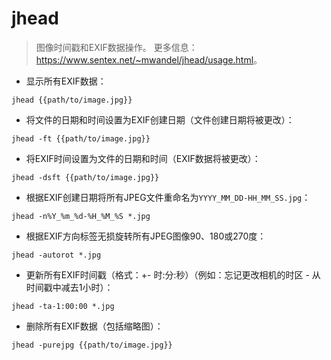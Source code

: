 # jhead

> 图像时间戳和EXIF数据操作。
> 更多信息：<https://www.sentex.net/~mwandel/jhead/usage.html>。

- 显示所有EXIF数据：

`jhead {{path/to/image.jpg}}`

- 将文件的日期和时间设置为EXIF创建日期（文件创建日期将被更改）：

`jhead -ft {{path/to/image.jpg}}`

- 将EXIF时间设置为文件的日期和时间（EXIF数据将被更改）：

`jhead -dsft {{path/to/image.jpg}}`

- 根据EXIF创建日期将所有JPEG文件重命名为`YYYY_MM_DD-HH_MM_SS.jpg`：

`jhead -n%Y_%m_%d-%H_%M_%S *.jpg`

- 根据EXIF方向标签无损旋转所有JPEG图像90、180或270度：

`jhead -autorot *.jpg`

- 更新所有EXIF时间戳（格式：+- 时:分:秒）（例如：忘记更改相机的时区 - 从时间戳中减去1小时）：

`jhead -ta-1:00:00 *.jpg`

- 删除所有EXIF数据（包括缩略图）：

`jhead -purejpg {{path/to/image.jpg}}`